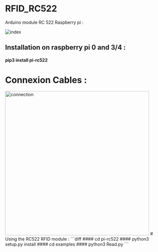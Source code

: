 # RFID_RC522
Arduino module RC 522 Raspberry pi :

![index](https://user-images.githubusercontent.com/59021489/162631401-7d6c0a73-4011-458c-b518-405430659c76.jpg)
## Installation on raspberry pi 0 and  3/4 :
#### pip3 install pi-rc522

# Connexion Cables :
<img width="466" alt="connection" src="https://user-images.githubusercontent.com/59021489/162637635-dfc10db6-613f-412d-97eb-b3e00bece161.png">
# Using the RC522 RFID module :
```diff
#### cd pi-rc522
#### python3 setup.py install
#### cd examples
#### python3 Read.py
```

